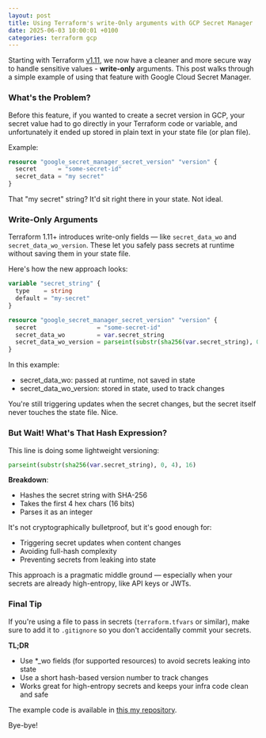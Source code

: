 ```yaml
---
layout: post
title: Using Terraform's write-Only arguments with GCP Secret Manager
date: 2025-06-03 10:00:01 +0100
categories: terraform gcp
---
```


Starting with Terraform [v1.11](https://www.hashicorp.com/en/blog/terraform-1-11-ephemeral-values-managed-resources-write-only-arguments), we now have a cleaner and more secure way to handle sensitive values - **write-only** arguments. This post walks through a simple example of using that feature with Google Cloud Secret Manager.

### What's the Problem?

Before this feature, if you wanted to create a secret version in GCP, your secret value had to go directly in your Terraform code or variable, and unfortunately it ended up stored in plain text in your state file (or plan file).

Example:

```tf
resource "google_secret_manager_secret_version" "version" {
  secret      = "some-secret-id"
  secret_data = "my secret"
}
```

That "my secret" string? It'd sit right there in your state. Not ideal.

### Write-Only Arguments

Terraform 1.11+ introduces write-only fields — like `secret_data_wo` and `secret_data_wo_version`. These let you safely pass secrets at runtime without saving them in your state file.

Here's how the new approach looks:

```tf
variable "secret_string" {
  type    = string
  default = "my-secret"
}

resource "google_secret_manager_secret_version" "version" {
  secret                 = "some-secret-id"
  secret_data_wo         = var.secret_string
  secret_data_wo_version = parseint(substr(sha256(var.secret_string), 0, 4), 16)
}
```

In this example:

- secret_data_wo: passed at runtime, not saved in state
- secret_data_wo_version: stored in state, used to track changes

You're still triggering updates when the secret changes, but the secret itself never touches the state file. Nice.

### But Wait! What's That Hash Expression?

This line is doing some lightweight versioning:

```tf
parseint(substr(sha256(var.secret_string), 0, 4), 16)
```

**Breakdown**:

- Hashes the secret string with SHA-256
- Takes the first 4 hex chars (16 bits)
- Parses it as an integer

It's not cryptographically bulletproof, but it's good enough for:

- Triggering secret updates when content changes
- Avoiding full-hash complexity
- Preventing secrets from leaking into state

This approach is a pragmatic middle ground — especially when your secrets are already high-entropy, like API keys or JWTs.

### Final Tip

If you're using a file to pass in secrets (`terraform.tfvars` or similar), make sure to add it to `.gitignore` so you don't accidentally commit your secrets.

**TL;DR**

- Use *_wo fields (for supported resources) to avoid secrets leaking into state
- Use a short hash-based version number to track changes
- Works great for high-entropy secrets and keeps your infra code clean and safe

The example code is available in [this my repository](https://github.com/dunterov/write-only-gcp-terrafrom-example).

Bye-bye!
